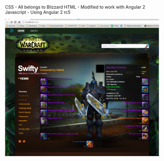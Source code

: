 CSS - All belongs to Blizzard
HTML - Modified to work with Angular 2
Javascript - Using Angular 2 rc5

![Picture](https://github.com/codeNovels/Wowarmory/blob/master/images/ReadMe.PNG)
